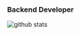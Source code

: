 ### Backend Developer

<!-- #### 👋 Hi there! I am a backend developer. -->

<!-- ### ⚡ Skills -->
<!-- <p float="left"> -->
<!-- <img src="https://img.shields.io/badge/javascript-F7DF1E?style=flat-square&logo=Javascript&logoColor=white" /> -->
<!-- <img src="https://img.shields.io/badge/typescript-3178C6?style=flat-square&logo=Typescript&logoColor=white" /> -->
  <!-- <img src="https://img.shields.io/badge/node.js-339933?style=flat-square&logo=Node.js&logoColor=white" />
  <img src="https://img.shields.io/badge/NestJs-E0234E?style=flat-square&logo=NestJs&logoColor=white" />
  <img src="https://img.shields.io/badge/express-000000?style=flat-square&logo=Express&logoColor=white" />
  <img src="https://img.shields.io/badge/.NET-512BD4?style=flat-square&logo=.NET&logoColor=white" />
  <img src="https://img.shields.io/badge/React-61DAFB?style=flat-square&logo=React&logoColor=white" />
  <img src="https://img.shields.io/badge/SQlite-003B57?style=flat-square&logo=SQlite&logoColor=white" />
  <img src="https://img.shields.io/badge/MySQL-4479A1?style=flat-square&logo=MySQL&logoColor=white" /> -->
<!-- </p> -->

<!-- ### 📚 Currently Working On / Studying

- Kotlin
- Spring Boot
- Kubernetes -->

<!--
**jyoo0515/jyoo0515** is a ✨ _special_ ✨ repository because its `README.md` (this file) appears on your GitHub profile.

Here are some ideas to get you started:

- 🔭 I’m currently working on ...
- 🌱 I’m currently learning ...
- 👯 I’m looking to collaborate on ...
- 🤔 I’m looking for help with ...
- 💬 Ask me about ...
- 📫 How to reach me: ...
- 😄 Pronouns: ...
- ⚡ Fun fact: ...
-->

![github stats](https://github-readme-stats.vercel.app/api?username=jyoo0515&show_icons=true&hide_border=true&count_private=true&include_all_commits=true)

<!-- [![Top Langs](https://github-readme-stats.vercel.app/api/top-langs/?username=jyoo0515&hide_border=true&layout=compact&exclude_repo=linux,scripts)](https://github.com/anuraghazra/github-readme-stats) -->
